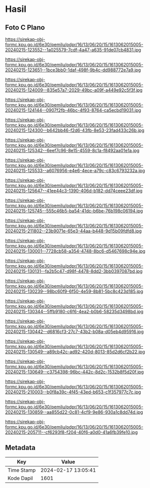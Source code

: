 # Hasil

## Foto C Plano

https://sirekap-obj-formc.kpu.go.id/6e30/pemilu/pdpr/16/13/06/20/15/1613062015005-20240215-123552--1a025579-7cdf-4a47-a635-91de07cb4831.jpg

https://sirekap-obj-formc.kpu.go.id/6e30/pemilu/pdpr/16/13/06/20/15/1613062015005-20240215-123651--1bce3bb0-1daf-498f-9b4c-dd988772e7a9.jpg

https://sirekap-obj-formc.kpu.go.id/6e30/pemilu/pdpr/16/13/06/20/15/1613062015005-20240215-124009--835e57a7-2029-49bc-a09f-a449e92c5f3f.jpg

https://sirekap-obj-formc.kpu.go.id/6e30/pemilu/pdpr/16/13/06/20/15/1613062015005-20240215-124144--0907f2fb-46bc-4f93-8764-ca5ecbd19031.jpg

https://sirekap-obj-formc.kpu.go.id/6e30/pemilu/pdpr/16/13/06/20/15/1613062015005-20240215-124300--b642bb46-f2d6-43fb-8e53-23fad433c26b.jpg

https://sirekap-obj-formc.kpu.go.id/6e30/pemilu/pdpr/16/13/06/20/15/1613062015005-20240215-125342--6eef7c96-8e15-4559-8c1a-f8492aa01e1a.jpg

https://sirekap-obj-formc.kpu.go.id/6e30/pemilu/pdpr/16/13/06/20/15/1613062015005-20240215-125533--a6076956-e4e6-4ece-a79c-c83c6793232a.jpg

https://sirekap-obj-formc.kpu.go.id/6e30/pemilu/pdpr/16/13/06/20/15/1613062015005-20240215-125647--41ee44c3-1390-406d-b182-dd74ceee23df.jpg

https://sirekap-obj-formc.kpu.go.id/6e30/pemilu/pdpr/16/13/06/20/15/1613062015005-20240215-125745--555c46b5-ba54-41dc-b6be-76b198c06194.jpg

https://sirekap-obj-formc.kpu.go.id/6e30/pemilu/pdpr/16/13/06/20/15/1613062015005-20240215-211802--23b9071e-65e3-44aa-b448-9d15b09fdfd8.jpg

https://sirekap-obj-formc.kpu.go.id/6e30/pemilu/pdpr/16/13/06/20/15/1613062015005-20240215-130001--7728cb58-a354-4748-8bc6-d5467698c94e.jpg

https://sirekap-obj-formc.kpu.go.id/6e30/pemilu/pdpr/16/13/06/20/15/1613062015005-20240215-130131--fa2b5c47-d98f-4478-8dd2-3bb0397087bd.jpg

https://sirekap-obj-formc.kpu.go.id/6e30/pemilu/pdpr/16/13/06/20/15/1613062015005-20240215-130239--98bc60f9-6f50-4e59-8b81-5bc8c423d185.jpg

https://sirekap-obj-formc.kpu.go.id/6e30/pemilu/pdpr/16/13/06/20/15/1613062015005-20240215-130344--5ffb9180-c6f6-4ea2-b0b6-58235d3498bd.jpg

https://sirekap-obj-formc.kpu.go.id/6e30/pemilu/pdpr/16/13/06/20/15/1613062015005-20240215-130442--d6816cf3-27c7-43b2-b08a-d05eb4d95916.jpg

https://sirekap-obj-formc.kpu.go.id/6e30/pemilu/pdpr/16/13/06/20/15/1613062015005-20240215-130549--a89cb42c-ad92-420d-8013-85d2d6cf2b22.jpg

https://sirekap-obj-formc.kpu.go.id/6e30/pemilu/pdpr/16/13/06/20/15/1613062015005-20240215-130649--c3754398-96bc-442c-8d2c-1532b8f5d20f.jpg

https://sirekap-obj-formc.kpu.go.id/6e30/pemilu/pdpr/16/13/06/20/15/1613062015005-20240215-210003--b0f8a39c-4f45-43ed-b653-c1f357977c7c.jpg

https://sirekap-obj-formc.kpu.go.id/6e30/pemilu/pdpr/16/13/06/20/15/1613062015005-20240215-130859--aa855d22-0c81-4cf9-9e86-930a1c8dd74d.jpg

https://sirekap-obj-formc.kpu.go.id/6e30/pemilu/pdpr/16/13/06/20/15/1613062015005-20240215-205711--cf6293f8-f204-40f6-a0d0-41a6fb39fe10.jpg


## Metadata

| Key        | Value               |
| ---------- | ------------------- |
| Time Stamp | 2024-02-17 13:05:41 |
| Kode Dapil | 1601                |



